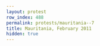 ```yaml
---
layout: protest
row_index: 488
permalink: protests/mauritania--7
title: Mauritania, February 2011
hidden: true
---
```

